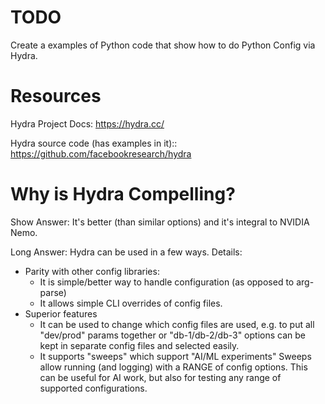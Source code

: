 # TODO

Create a examples of Python code that show how to do Python Config via Hydra.

# Resources

Hydra Project Docs:
  https://hydra.cc/

Hydra source code (has examples in it)::
  https://github.com/facebookresearch/hydra

# Why is Hydra Compelling?

Show Answer:
  It's better (than similar options) and it's integral to NVIDIA Nemo.

Long Answer:
  Hydra can be used in a few ways.
  Details:
  - Parity with other config libraries:
    - It is simple/better way to handle
      configuration (as opposed to arg-parse)
    - It allows simple CLI overrides of config files.
  - Superior features
    - It can be used to change which config files
      are used, e.g. to put all "dev/prod" params
      together or "db-1/db-2/db-3" options can be kept
      in separate config files and selected easily.
    - It supports "sweeps" which support "AI/ML experiments"
      Sweeps allow running (and logging) with a RANGE of
      config options.
      This can be useful for AI work, but also for testing
      any range of supported configurations.
